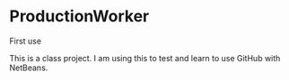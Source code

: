 ProductionWorker
================

First use


This is a class project. I am using this to test and learn to use GitHub with NetBeans.

